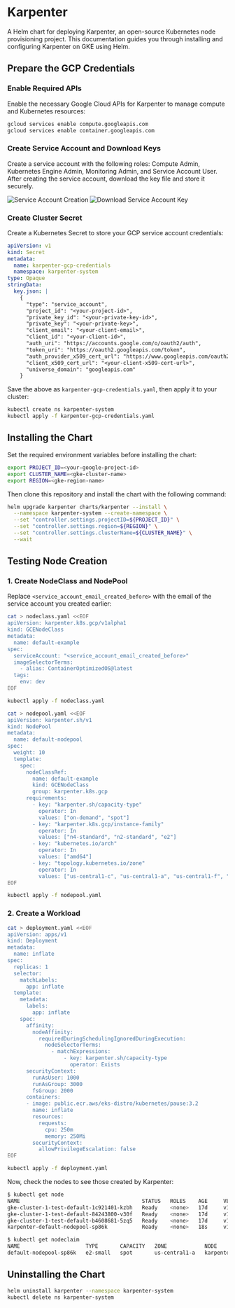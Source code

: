 # Karpenter

A Helm chart for deploying Karpenter, an open-source Kubernetes node provisioning project.
This documentation guides you through installing and configuring Karpenter on GKE using Helm.

## Prepare the GCP Credentials

### Enable Required APIs

Enable the necessary Google Cloud APIs for Karpenter to manage compute and Kubernetes resources:

```sh
gcloud services enable compute.googleapis.com
gcloud services enable container.googleapis.com
```

### Create Service Account and Download Keys

Create a service account with the following roles: Compute Admin, Kubernetes Engine Admin, Monitoring Admin, and Service Account User. After creating the service account, download the key file and store it securely.

![Service Account Creation](../docs/images/serviceaccount.png)
![Download Service Account Key](../docs/images/keys.png)

### Create Cluster Secret

Create a Kubernetes Secret to store your GCP service account credentials:

```yaml
apiVersion: v1
kind: Secret
metadata:
  name: karpenter-gcp-credentials
  namespace: karpenter-system
type: Opaque
stringData:
  key.json: |
    {
      "type": "service_account",
      "project_id": "<your-project-id>",
      "private_key_id": "<your-private-key-id>",
      "private_key": "<your-private-key>",
      "client_email": "<your-client-email>",
      "client_id": "<your-client-id>",
      "auth_uri": "https://accounts.google.com/o/oauth2/auth",
      "token_uri": "https://oauth2.googleapis.com/token",
      "auth_provider_x509_cert_url": "https://www.googleapis.com/oauth2/v1/certs",
      "client_x509_cert_url": "<your-client-x509-cert-url>",
      "universe_domain": "googleapis.com"
    }
```

Save the above as `karpenter-gcp-credentials.yaml`, then apply it to your cluster:

```sh
kubectl create ns karpenter-system
kubectl apply -f karpenter-gcp-credentials.yaml
```

## Installing the Chart

Set the required environment variables before installing the chart:

```sh
export PROJECT_ID=<your-google-project-id>
export CLUSTER_NAME=<gke-cluster-name>
export REGION=<gke-region-name>
```

Then clone this repository and install the chart with the following command:

```sh
helm upgrade karpenter charts/karpenter --install \
  --namespace karpenter-system --create-namespace \
  --set "controller.settings.projectID=${PROJECT_ID}" \
  --set "controller.settings.region=${REGION}" \
  --set "controller.settings.clusterName=${CLUSTER_NAME}" \
  --wait
```

## Testing Node Creation

### 1. Create NodeClass and NodePool

Replace `<service_account_email_created_before>` with the email of the service account you created earlier:

```sh
cat > nodeclass.yaml <<EOF
apiVersion: karpenter.k8s.gcp/v1alpha1
kind: GCENodeClass
metadata:
  name: default-example
spec:
  serviceAccount: "<service_account_email_created_before>"
  imageSelectorTerms:
    - alias: ContainerOptimizedOS@latest
  tags:
    env: dev
EOF

kubectl apply -f nodeclass.yaml

cat > nodepool.yaml <<EOF
apiVersion: karpenter.sh/v1
kind: NodePool
metadata:
  name: default-nodepool
spec:
  weight: 10
  template:
    spec:
      nodeClassRef:
        name: default-example
        kind: GCENodeClass
        group: karpenter.k8s.gcp
      requirements:
        - key: "karpenter.sh/capacity-type"
          operator: In
          values: ["on-demand", "spot"]
        - key: "karpenter.k8s.gcp/instance-family"
          operator: In
          values: ["n4-standard", "n2-standard", "e2"]
        - key: "kubernetes.io/arch"
          operator: In
          values: ["amd64"]
        - key: "topology.kubernetes.io/zone"
          operator: In
          values: ["us-central1-c", "us-central1-a", "us-central1-f", "us-central1-b"]
EOF

kubectl apply -f nodepool.yaml
```

### 2. Create a Workload

```sh
cat > deployment.yaml <<EOF
apiVersion: apps/v1
kind: Deployment
metadata:
  name: inflate
spec:
  replicas: 1
  selector:
    matchLabels:
      app: inflate
  template:
    metadata:
      labels:
        app: inflate
    spec:
      affinity:
        nodeAffinity:
          requiredDuringSchedulingIgnoredDuringExecution:
            nodeSelectorTerms:
              - matchExpressions:
                  - key: karpenter.sh/capacity-type
                    operator: Exists
      securityContext:
        runAsUser: 1000
        runAsGroup: 3000
        fsGroup: 2000
      containers:
      - image: public.ecr.aws/eks-distro/kubernetes/pause:3.2
        name: inflate
        resources:
          requests:
            cpu: 250m
            memory: 250Mi
        securityContext:
          allowPrivilegeEscalation: false
EOF

kubectl apply -f deployment.yaml
```

Now, check the nodes to see those created by Karpenter:

```sh
$ kubectl get node
NAME                                       STATUS   ROLES    AGE     VERSION
gke-cluster-1-test-default-1c921401-kzbh   Ready    <none>   17d     v1.32.4-gke.1415000
gke-cluster-1-test-default-84243800-v30f   Ready    <none>   17d     v1.32.4-gke.1415000
gke-cluster-1-test-default-b4608681-5zq5   Ready    <none>   17d     v1.32.4-gke.1415000
karpenter-default-nodepool-sp86k           Ready    <none>   18s     v1.32.4-gke.1415000

$ kubectl get nodeclaim
NAME                     TYPE       CAPACITY   ZONE            NODE                               READY   AGE
default-nodepool-sp86k   e2-small   spot       us-central1-a   karpenter-default-nodepool-sp86k   True    46s
```

## Uninstalling the Chart

```sh
helm uninstall karpenter --namespace karpenter-system
kubectl delete ns karpenter-system
```
